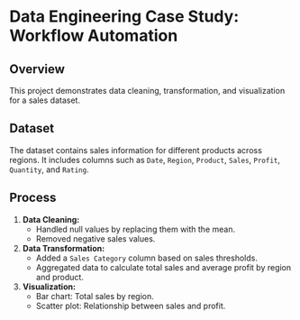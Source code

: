 # Data Engineering Case Study: Workflow Automation

## Overview
This project demonstrates data cleaning, transformation, and visualization for a sales dataset. 

## Dataset
The dataset contains sales information for different products across regions. It includes columns such as `Date`, `Region`, `Product`, `Sales`, `Profit`, `Quantity`, and `Rating`.

## Process
1. **Data Cleaning:**
   - Handled null values by replacing them with the mean.
   - Removed negative sales values.
2. **Data Transformation:**
   - Added a `Sales Category` column based on sales thresholds.
   - Aggregated data to calculate total sales and average profit by region and product.
3. **Visualization:**
   - Bar chart: Total sales by region.
   - Scatter plot: Relationship between sales and profit.
